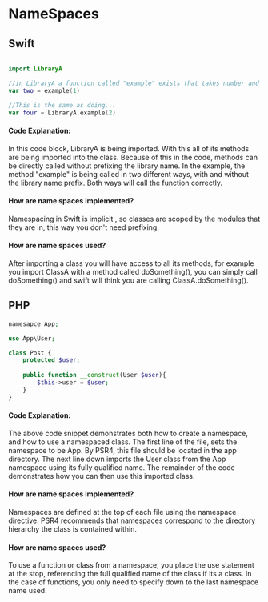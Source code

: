 # NameSpaces

## Swift
```swift

import LibraryA

//in LibraryA a function called "example" exists that takes number and doubles it
var two = example(1)

//This is the same as doing...
var four = LibraryA.example(2)
```
#### Code Explanation:
In this code block, LibraryA is being imported. With this all of its methods are being imported into the class. Because of this in the code, methods can be directly called without prefixing the library name. In the example, the method "example" is being called in two different ways, with and without the library name prefix. Both ways will call the function correctly.
#### How are name spaces implemented?
Namespacing in Swift is implicit , so classes are scoped by the modules that they are in, this way you don't need prefixing.
#### How are name spaces used?
After importing a class you will have access to all its methods, for example you import ClassA with a method called doSomething(), you can simply call doSomething() and swift will think you are calling ClassA.doSomething().

## PHP
```php
namesapce App;

use App\User;

class Post {
    protected $user;
    
    public function __construct(User $user){
        $this->user = $user;
    }
}
```
#### Code Explanation:
The above code snippet demonstrates both how to create a namespace, and
how to use a namespaced class. The first line of the file, sets the
namespace to be App. By PSR4, this file should be located in the app 
directory. The next line down imports the User class from the App
namespace using its fully qualified name. The remainder of the code
demonstrates how you can then use this imported class.

#### How are name spaces implemented?
Namespaces are defined at the top of each file using the namespace directive. 
PSR4 recommends that namespaces correspond to the directory hierarchy the class is contained within.

#### How are name spaces used?
To use a function or class from a namespace, you place the use statement 
at the stop, referencing the full qualified name of the class if its a 
class. In the case of functions, you only need to specify down to the 
last namespace name used.
